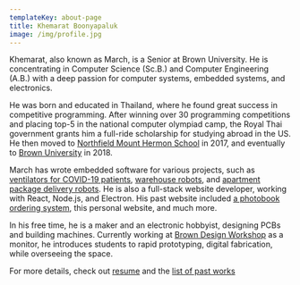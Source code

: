```yaml
---
templateKey: about-page
title: Khemarat Boonyapaluk
image: /img/profile.jpg
---
```

Khemarat, also known as March, is a Senior at Brown University. He is concentrating in Computer Science (Sc.B.) and Computer Engineering (A.B.) with a deep passion for computer systems, embedded systems, and electronics. 

He was born and educated in Thailand, where he found great success in competitive programming. After winning over 30 programming competitions and placing top-5 in the national computer olympiad camp, the Royal Thai government grants him a full-ride scholarship for studying abroad in the US. He then moved to [Northfield Mount Hermon School](https://www.nmhschool.org/) in 2017, and eventually to [Brown University](https://www.brown.edu/) in 2018. 

March has wrote embedded software for various projects, such as [ventilators for COVID-19 patients](https://www.pez-globo.org/), [warehouse robots](https://www.alertinnovation.com/), and [apartment package delivery robots](/works/intelligent-system-laboratory-2-chulalongkorn-university/). He is also a full-stack website developer, working with React, Node.js, and Electron. His past website included [a photobook ordering system](https://custombook.firebaseapp.com/), this personal website, and much more. 

In his free time, he is a maker and an electronic hobbyist, designing PCBs and building machines. Currently working at [Brown Design Workshop](http://www.browndesignworkshop.org/) as a monitor, he introduces students to rapid prototyping, digital fabrication, while overseeing the space. 

For more details, check out [resume](/cv.pdf) and the [list of past works](/works)